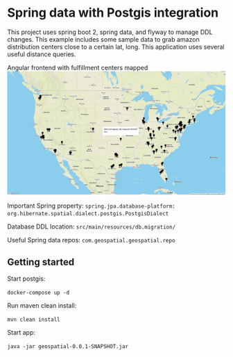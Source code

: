 # Spring data with Postgis integration 

This project uses spring boot 2, spring data, and flyway to manage DDL changes. This example includes some sample data to grab amazon distribution centers close to a certain lat, long. 
This application uses several useful distance queries.

Angular frontend with fulfillment centers mapped
![Alt text](screenshot.jpg?raw=true "Title")

Important Spring property: ```spring.jpa.database-platform: org.hibernate.spatial.dialect.postgis.PostgisDialect```

Database DDL location: ```src/main/resources/db.migration/```

Useful Spring data repos: ```com.geospatial.geospatial.repo```

## Getting started 
Start postgis:

```docker-compose up -d```

Run maven clean install:

``mvn clean install``

Start app: 

```java -jar geospatial-0.0.1-SNAPSHOT.jar```




